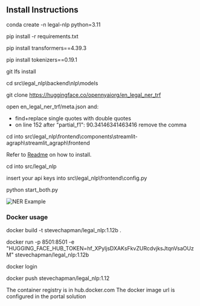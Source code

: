 ## Install Instructions
conda create -n legal-nlp python=3.11

pip install -r requirements.txt

pip install transformers==4.39.3

pip install tokenizers==0.19.1

git lfs install

cd src\legal_nlp\backend\nlp\models

git clone https://huggingface.co/opennyaiorg/en_legal_ner_trf

open en_legal_ner_trf/meta.json and: 
 - find+replace single quotes with double quotes
 - on line 152 after "partial_f1": 90.34146341463416 remove the comma

cd into src\legal_nlp\frontend\components\streamlit-agraph\streamlit_agraph\frontend

Refer to [Readme](https://gitlab.com/SmartR_AI/streamlit-components/knowledge-graph) on how to install.

cd into src/legal_nlp

insert your api keys into src\legal_nlp\frontend\config.py

python start_both.py

![NER Example](https://gitlab.com/SmartR_AI/gpt/demo-projects/legal-nlp/-/raw/main/images/NER_Example.png)

### Docker usage

docker build -t stevechapman/legal_nlp:1.12b .

docker run -p 8501:8501 -e "HUGGING_FACE_HUB_TOKEN=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" stevechapman/legal_nlp:1.12b

docker login

docker push stevechapman/legal_nlp:1.12

The container registry is in hub.docker.com
The docker image url is configured in the portal solution